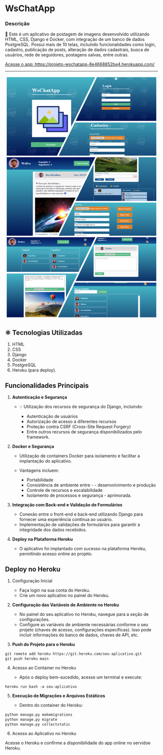 # WsChatApp
### Descrição


 📜 Este é um aplicativo de postagem de imagens desenvolvido utilizando HTML, CSS, Django e Docker, com integração de um banco de dados PostgreSQL. Possui mais de 10 telas, incluindo funcionalidades como login, cadastro, publicação de posts, alteração de dados cadastrais, busca de usuários, rede de seguidores, postagens salvas, entre outras.

<a href="https://projeto-wschatapp-8e4668852be4.herokuapp.com/" target="_blank">
Acesse o app: https://projeto-wschatapp-8e4668852be4.herokuapp.com/
</a>
<hr>
<img src="./setup/static/assets/img/wschatapp4.png" width="600px" height="800px" alt="">

 ## ⚛️ Tecnologias Utilizadas
1. HTML
2. CSS
3. Django
4. Docker
5. PostgreSQL
6. Heroku (para deploy).

## Funcionalidades Principais

1. **Autenticação e Segurança**

    - 💡 Utilização dos recursos de segurança do Django, incluindo:

        - Autenticação de usuários
        - Autorização de acesso a diferentes recursos
        - Proteção contra CSRF (Cross-Site Request Forgery)
        - Entre outros recursos de segurança disponibilizados pelo framework.

2. **Docker e Segurança**

    - Utilização de containers Docker para isolamento e facilitar a implantação do aplicativo.

    - Vantagens incluem:
        - Portabilidade
        - Consistência de ambiente entre - - desenvolvimento e produção
        - Controle de recursos e escalabilidade
        - Isolamento de processos e segurança - aprimorada.

 3. **Integração com Back-end e Validação de Formulários**

    - Conexão entre o front-end e back-end utilizando Django para fornecer uma experiência contínua ao usuário.
    - Implementação de validações de formulários para garantir a integridade dos dados recebidos.

4. **Deploy na Plataforma Heroku**

    - O aplicativo foi implantado com sucesso na plataforma Heroku, permitindo acesso online ao projeto.

## Deploy no Heroku
1. Configuração Inicial

    - Faça login na sua conta do Heroku.
    - Crie um novo aplicativo no painel do Heroku.

2. **Configuração das Variáveis de Ambiente no Heroku**

    - No painel do seu aplicativo no Heroku, navegue para a seção de configurações.
    - Configure as variáveis de ambiente necessárias conforme o seu projeto (chaves de acesso, configurações específicas). Isso pode incluir informações do banco de dados, chaves de API, etc.

3. **Push do Projeto para o Heroku**


```
git remote add heroku https://git.heroku.com/seu-aplicativo.git
git push heroku main
```

4. Acesso ao Container no Heroku 

    - Após o deploy bem-sucedido, acesse um terminal e execute:

```
heroku run bash -a seu-aplicativo
```
5. **Execução de Migrações e Arquivos Estáticos**

    - Dentro do container do Heroku:

```
python manage.py makemigrations
python manage.py migrate
python manage.py collectstatic
```

6. Acesso ao Aplicativo no Heroku

Acesse o Heroku e confirme a disponibilidade do app online no servidoe Heroku.